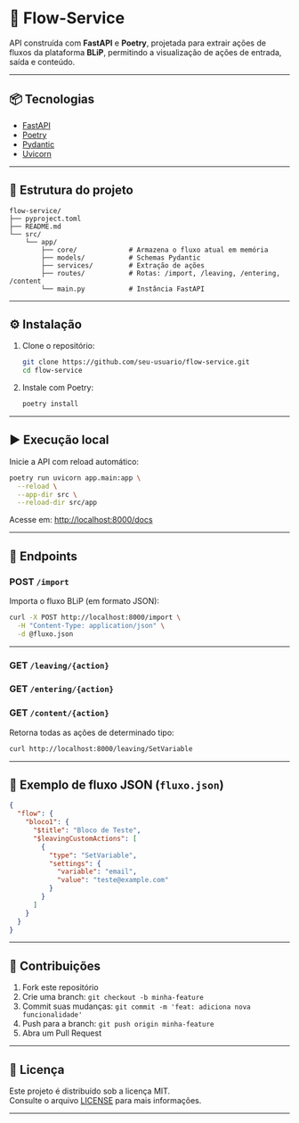 # 🚀 Flow-Service

API construída com **FastAPI** e **Poetry**, projetada para extrair ações de fluxos da plataforma **BLiP**, permitindo a visualização de ações de entrada, saída e conteúdo.

---

## 📦 Tecnologias

- [FastAPI](https://fastapi.tiangolo.com/)
- [Poetry](https://python-poetry.org/)
- [Pydantic](https://docs.pydantic.dev/)
- [Uvicorn](https://www.uvicorn.org/)

---

## 📁 Estrutura do projeto

```
flow-service/
├── pyproject.toml
├── README.md
└── src/
    └── app/
        ├── core/             # Armazena o fluxo atual em memória
        ├── models/           # Schemas Pydantic
        ├── services/         # Extração de ações
        ├── routes/           # Rotas: /import, /leaving, /entering, /content
        └── main.py           # Instância FastAPI
```

---

## ⚙️ Instalação

1. Clone o repositório:
   ```bash
   git clone https://github.com/seu-usuario/flow-service.git
   cd flow-service
   ```

2. Instale com Poetry:
   ```bash
   poetry install
   ```

---

## ▶️ Execução local

Inicie a API com reload automático:

```bash
poetry run uvicorn app.main:app \
  --reload \
  --app-dir src \
  --reload-dir src/app
```

Acesse em: [http://localhost:8000/docs](http://localhost:8000/docs)

---

## 📮 Endpoints

### POST `/import`

Importa o fluxo BLiP (em formato JSON):

```bash
curl -X POST http://localhost:8000/import \
  -H "Content-Type: application/json" \
  -d @fluxo.json
```

---

### GET `/leaving/{action}`
### GET `/entering/{action}`
### GET `/content/{action}`

Retorna todas as ações de determinado tipo:

```bash
curl http://localhost:8000/leaving/SetVariable
```



---

## 🧪 Exemplo de fluxo JSON (`fluxo.json`)

```json
{
  "flow": {
    "bloco1": {
      "$title": "Bloco de Teste",
      "$leavingCustomActions": [
        {
          "type": "SetVariable",
          "settings": {
            "variable": "email",
            "value": "teste@example.com"
          }
        }
      ]
    }
  }
}
```

---

## 🤝 Contribuições

1. Fork este repositório
2. Crie uma branch: `git checkout -b minha-feature`
3. Commit suas mudanças: `git commit -m 'feat: adiciona nova funcionalidade'`
4. Push para a branch: `git push origin minha-feature`
5. Abra um Pull Request

---

## 📄 Licença

Este projeto é distribuído sob a licença MIT.  
Consulte o arquivo [LICENSE](LICENSE) para mais informações.

---
